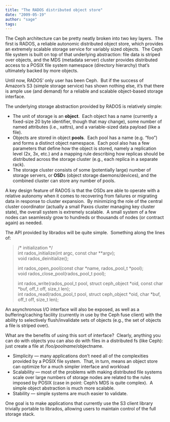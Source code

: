 ```yaml
---
title: "The RADOS distributed object store"
date: "2009-05-19"
author: "sage"
tags: 
---
```


The Ceph architecture can be pretty neatly broken into two key layers.  The first is RADOS, a reliable autonomic distributed object store, which provides an extremely scalable storage service for variably sized objects.  The Ceph file system is built on top of that underlying abstraction: file data is striped over objects, and the MDS (metadata server) cluster provides distributed access to a POSIX file system namespace (directory hierarchy) that’s ultimately backed by more objects.

Until now, RADOS’ only user has been Ceph.  But if the success of Amazon’s S3 (simple storage service) has shown nothing else, it’s that there is ample use (and demand) for a reliable and scalable object-based storage interface.

The underlying storage abstraction provided by RADOS is relatively simple:

- The unit of storage is an **object**.  Each object has a name (currently a fixed-size 20 byte identifier, though that may change), some number of named attributes (i.e., xattrs), and a variable-sized data payload (like a file).
- Objects are stored in object **pools**.  Each pool has a name (e.g. “foo”) and forms a distinct object namespace.  Each pool also has a few parameters that define how the object is stored, namely a replication level (2x, 3x, etc.) and a mapping rule describing how replicas should be distributed across the storage cluster (e.g., each replica in a separate rack).
- The storage cluster consists of some (potentially large) number of storage servers, or **OSD**s (object storage daemons/devices), and the combined cluster can store any number of pools.

A key design feature of RADOS is that the OSDs are able to operate with a relative autonomy when it comes to recovering from failures or migrating data in response to cluster expansion.  By minimizing the role of the central cluster coordinator (actually a small Paxos cluster managing key cluster state), the overall system is extremely scalable.  A small system of a few nodes can seamlessly grow to hundreds or thousands of nodes (or contract again) as needed.

The API provided by librados will be quite simple.  Something along the lines of:

> /\* initialization \*/  
> int rados\_initialize(int argc, const char \*\*argv);  
> void rados\_deinitialize();
> 
> int rados\_open\_pool(const char \*name, rados\_pool\_t \*pool);  
> void rados\_close\_pool(rados\_pool\_t pool);
> 
> int rados\_write(rados\_pool\_t pool, struct ceph\_object \*oid, const char \*buf, off\_t off, size\_t len);  
> int rados\_read(rados\_pool\_t pool, struct ceph\_object \*oid, char \*buf, off\_t off, size\_t len);

An asynchronous I/O interface will also be exposed, as well as a buffering/caching facility (currently in use by the Ceph fuse client) with the ability to selectively flush/invalidate sets of objects (e.g., the set of objects a file is striped over).

What are the benefits of using this sort of interface?  Clearly, anything you can do with objects you can also do with files in a distributed fs (like Ceph): just create a file at /foo/$poolname/$objectname.

- Simplicity — many applications don’t need all of the complexities provided by a POSIX file system.  That, in turn, means an object store can optimize for a much simpler interface and workload
- Scalability — most of the problems with making distributed file systems scale over large numbers of storage nodes are related to the rules imposed by POSIX (case in point: Ceph’s MDS is quite complex).  A simple object abstraction is much more scalable.
- Stability — simple systems are much easier to validate.

One goal is to make applications that currently use the S3 client library trivially portable to librados, allowing users to maintain control of the full storage stack.

